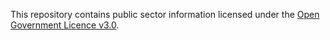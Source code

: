 This repository contains public sector information licensed under the [Open Government Licence v3.0](https://www.nationalarchives.gov.uk/doc/open-government-licence/version/3/).
